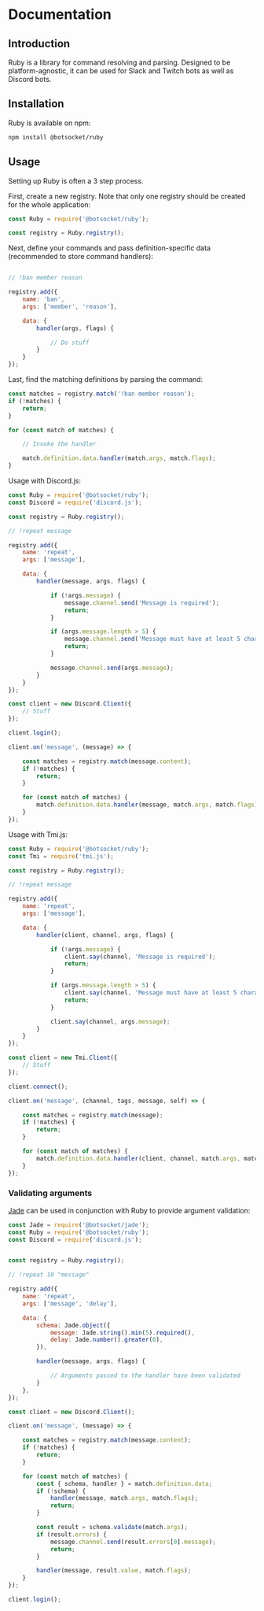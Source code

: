 # Documentation

## Introduction

Ruby is a library for command resolving and parsing. Designed to be platform-agnostic, it can be used for Slack and Twitch bots as well as Discord bots.

## Installation

Ruby is available on npm:

```bash
npm install @botsocket/ruby
```

## Usage

Setting up Ruby is often a 3 step process.

First, create a new registry. Note that only one registry should be created for the whole application:

```js
const Ruby = require('@botsocket/ruby');

const registry = Ruby.registry();
```

Next, define your commands and pass definition-specific data (recommended to store command handlers):

```js

// !ban member reason

registry.add({
    name: 'ban',
    args: ['member', 'reason'],

    data: {
        handler(args, flags) {

            // Do stuff
        }
    }
});
```

Last, find the matching definitions by parsing the command:

```js
const matches = registry.match('!ban member reason');
if (!matches) {
    return;
}

for (const match of matches) {

    // Invoke the handler

    match.definition.data.handler(match.args, match.flags);
}
```

Usage with Discord.js:

```js
const Ruby = require('@botsocket/ruby');
const Discord = require('discord.js');

const registry = Ruby.registry();

// !repeat message

registry.add({
    name: 'repeat',
    args: ['message'],

    data: {
        handler(message, args, flags) {

            if (!args.message) {
                message.channel.send('Message is required');
                return;
            }

            if (args.message.length > 5) {
                message.channel.send('Message must have at least 5 characters');
                return;
            }

            message.channel.send(args.message);
        }
    }
});

const client = new Discord.Client({
    // Stuff
});

client.login();

client.on('message', (message) => {

    const matches = registry.match(message.content);
    if (!matches) {
        return;
    }

    for (const match of matches) {
        match.definition.data.handler(message, match.args, match.flags);
    }
});
```

Usage with Tmi.js:

```js
const Ruby = require('@botsocket/ruby');
const Tmi = require('tmi.js');

const registry = Ruby.registry();

// !repeat message

registry.add({
    name: 'repeat',
    args: ['message'],

    data: {
        handler(client, channel, args, flags) {

            if (!args.message) {
                client.say(channel, 'Message is required');
                return;
            }

            if (args.message.length > 5) {
                client.say(channel, 'Message must have at least 5 characters');
                return;
            }

            client.say(channel, args.message);
        }
    }
});

const client = new Tmi.Client({
    // Stuff
});

client.connect();

client.on('message', (channel, tags, message, self) => {

    const matches = registry.match(message);
    if (!matches) {
        return;
    }

    for (const match of matches) {
        match.definition.data.handler(client, channel, match.args, match.flags);
    }
});
```

### Validating arguments

[Jade](https://github.com/botsocket/jade) can be used in conjunction with Ruby to provide argument validation:

```js
const Jade = require('@botsocket/jade');
const Ruby = require('@botsocket/ruby');
const Discord = require('discord.js');


const registry = Ruby.registry();

// !repeat 10 "message"

registry.add({
    name: 'repeat',
    args: ['message', 'delay'],

    data: {
        schema: Jade.object({
            message: Jade.string().min(5).required(),
            delay: Jade.number().greater(0),
        }),

        handler(message, args, flags) {

            // Arguments passed to the handler have been validated
        }
    },
});

const client = new Discord.Client();

client.on('message', (message) => {

    const matches = registry.match(message.content);
    if (!matches) {
        return;
    }

    for (const match of matches) {
        const { schema, handler } = match.definition.data;
        if (!schema) {
            handler(message, match.args, match.flags);
            return;
        }

        const result = schema.validate(match.args);
        if (result.errors) {
            message.channel.send(result.errors[0].message);
            return;
        }

        handler(message, result.value, match.flags);
    }
});

client.login();
```

